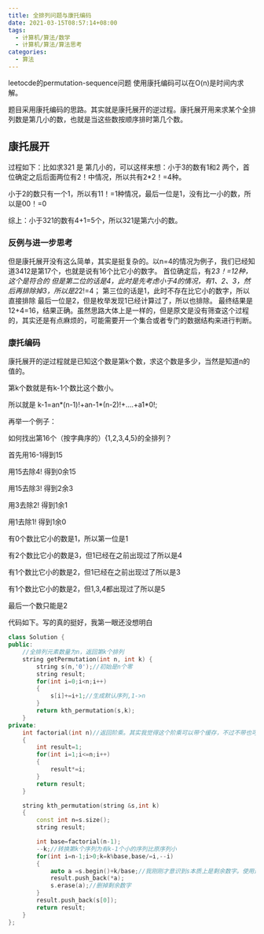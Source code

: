 ```yaml
---
title: 全排列问题与康托编码
date: 2021-03-15T08:57:14+08:00
tags:
  - 计算机/算法/数学
  - 计算机/算法/算法思考
categories:
  - 算法
---
```


leetocde的permutation-sequence问题
使用康托编码可以在O(n)是时间内求解。


题目采用康托编码的思路。其实就是康托展开的逆过程。康托展开用来求某个全排列数是第几小的数，也就是当这些数按顺序排时第几个数。
## 康托展开
过程如下：比如求321 是 第几小的，可以这样来想：小于3的数有1和2 两个，首位确定之后后面两位有2！中情况，所以共有2*2！=4种。

小于2的数只有一个1，所以有11！=1种情况，最后一位是1，没有比一小的数，所以是00！=0

综上：小于321的数有4+1=5个，所以321是第六小的数。
### 反例与进一步思考
但是康托展开没有这么简单，其实是挺复杂的。以n=4的情况为例子，我们已经知道3412是第17个，也就是说有16个比它小的数字。
首位确定后，有2*3！=12种，这个是符合的
但是第二位的话是4，此时是先考虑小于4的情况，有1、2、3，然后再排除掉3，所以是2*2!=4；
第三位的话是1，此时不存在比它小的数字，所以直接排除
最后一位是2，但是枚举发现1已经计算过了，所以也排除。
最终结果是12+4=16，结果正确。虽然思路大体上是一样的，但是原文是没有筛查这个过程的，其实还是有点麻烦的，可能需要开一个集合或者专门的数据结构来进行判断。
### 康托编码

康托展开的逆过程就是已知这个数是第k个数，求这个数是多少，当然是知道n的值的。

第k个数就是有k-1个数比这个数小。

所以就是 k-1=an*(n-1)!+an-1*(n-2)!+....+a1*0!;

再举一个例子：

如何找出第16个（按字典序的）{1,2,3,4,5}的全排列？

首先用16-1得到15

用15去除4! 得到0余15

用15去除3! 得到2余3

用3去除2! 得到1余1

用1去除1! 得到1余0

有0个数比它小的数是1，所以第一位是1

有2个数比它小的数是3，但1已经在之前出现过了所以是4

有1个数比它小的数是2，但1已经在之前出现过了所以是3

有1个数比它小的数是2，但1,3,4都出现过了所以是5

最后一个数只能是2

代码如下。写的真的挺好，我第一眼还没想明白

```cpp
class Solution {
public:
    //全排列元素数量为n，返回第k个排列
    string getPermutation(int n, int k) {
        string s(n,'0');//初始是n个零
        string result;
        for(int i=0;i<n;i++)
        {
            s[i]+=i+1;//生成默认序列,1->n
        }
        return kth_permutation(s,k);
    }
private:
    int factorial(int n)//返回阶乘。其实我觉得这个阶乘可以带个缓存，不过不带也可以了
    {
        int result=1;
        for(int i=1;i<=n;i++)
        {
            result*=i;
        }
        return result;
    }

    string kth_permutation(string &s,int k)
    {
        const int n=s.size();
        string result;

        int base=factorial(n-1);
        --k;//转换第k个序列为有k-1个小的序列比原序列小
        for(int i=n-1;i>0;k=k%base,base/=i,--i)
        {
            auto a =s.begin()+k/base;//我刚刚才意识到s本质上是剩余数字。使用迭代器来做的移动，绝了。
            result.push_back(*a);
            s.erase(a);//删掉剩余数字
        }
        result.push_back(s[0]);
        return result;
    }
};

```